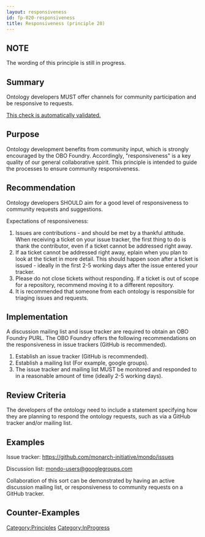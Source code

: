 ```yaml
---
layout: responsiveness
id: fp-020-responsiveness
title: Responsiveness (principle 20)
---
```


NOTE
-------
The wording of this principle is still in progress.

Summary
-------
Ontology developers MUST offer channels for community participation and be responsive to requests. 

[This check is automatically validated.](checks/fp_020)

Purpose
-------
Ontology development benefits from community input, which is strongly encouraged by the OBO Foundry. Accordingly, "responsiveness" is a key quality of our general collaborative spirit. This principle is intended to guide the processes to ensure community responsiveness. 

Recommendation
------- 
Ontology developers SHOULD aim for a good level of responsiveness to community requests and suggestions.

Expectations of responsiveness:
1. Issues are contributions - and should be met by a thankful attitude. When receiving a ticket on your issue tracker, the first thing to do is thank the contributor, even if a ticket cannot be addressed right away. 
1. If aa ticket cannot be addressed right away, eplain when you plan to look at the ticket in more detail. This should happen soon after a ticket is issued - ideally in the first 2-5 working days after the issue entered your tracker. 
1. Please do not close tickets without responding. If a ticket is out of scope for a repository, recommend moving it to a different repository.
1. It is recommended that someone from each ontology is responsible for triaging issues and requests.

Implementation
-------
A discussion mailing list and issue tracker are required to obtain an OBO Foundry PURL. The OBO Foundry offers the following recommendations on the responsiveness in issue trackers (GitHub is recommended).

1. Establish an issue tracker (GitHub is recommended).
2. Establish a mailing list (For example, google groups).
3. The issue tracker and mailing list MUST be monitored and responded to in a reasonable amount of time (ideally 2-5 working days).

Review Criteria
-------
The developers of the ontology need to include a statement specifying how they are planning to respond the ontology requests, such as via a GitHub tracker and/or mailing list. 

Examples
--------

Issue tracker: https://github.com/monarch-initiative/mondo/issues  

Discussion list: mondo-users@googlegroups.com  

Collaboration of this sort can be demonstrated by having an active discussion mailing list, or responsiveness to community requests on a GitHub tracker.  


Counter-Examples
----------------

<Category:Principles> <Category:InProgress>
